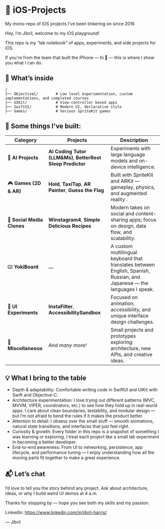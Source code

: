 # 📱 iOS-Projects

My mono-repo of iOS projects I’ve been tinkering on since 2016

Hey, I’m Jibril, welcome to my iOS playground!

This repo is my “lab notebook” of apps, experiments, and side projects for iOS. 

If you're from the team that built the iPhone — hi 👋 — this is where I show you what I can do.

## 🧰 What’s inside

```
/
├── ObjectiveC/        # Low level experimentation, custom implementations, and completed courses  
├── UIKit/             # View-controller based apps  
├── SwiftUI/           # Modern UI, declarative style  
├── Games/             # Various SpriteKit games
```

## 🦺 Some things I've built:

| Category                   | Projects                                                  | Description                                                                                                             |
| -------------------------- | --------------------------------------------------------- | ----------------------------------------------------------------------------------------------------------------------- |
| 🧠 **AI Projects**         | **AI Coding Tutor (LLM&Ms)**, **BetterRest Sleep Predictor**      | Experiments with large language models and on-device intelligence.                                                      |
| 🎮 **Games (2D & AR)**     | **Hold**, **TaxiTap**, **AR Painter**, **Guess the Flag** | Built with SpriteKit and ARKit — gameplay, physics, and augmented reality .                                  |
| 💬 **Social Media Clones** | **Winstagram4**, **Simple Delicious Recipes**             | Modern takes on social and content-sharing apps; focus on design, data flow, and scalability.                           |
| ⌨️ **YokiBoard**           | —                                                         | A custom multilingual keyboard that translates between English, Spanish, Russian, and Japanese — the languages I speak. |
| 🧩 **UI Experiments**      | **InstaFilter**, **AccessibilitySandbox**                 | Focused on animation, accessibility, and unique interface design challenges.                                            |
| 🧰 **Miscellaneous**       | *And many more!*                                          | Small projects and prototypes exploring architecture, new APIs, and creative ideas.                                     |


## 💡 What I bring to the table

- Depth & adaptability: Comfortable writing code in SwiftUI and UIKit with Swift and Objective-C.
- Architecture experimentation: I love trying out different patterns (MVC, MVVM, VIPER, coordinators, etc.) to see how they hold up in real-world apps. I care about clean boundaries, testability, and modular design — but I’m not afraid to bend the rules if it makes the product better.
- Attention to detail: I obsess over the small stuff — smooth animations, natural state transitions, and interfaces that just feel right.
- Curiosity & growth: Every folder in this repo is a snapshot of something I was learning or exploring. I treat each project like a small lab experiment in becoming a better developer.
- End-to-end awareness: From UI to networking, persistence, app lifecycle, and performance tuning — I enjoy understanding how all the moving parts fit together to make a great experience.

## 📬 Let’s chat

I’d love to tell you the story behind any project. Ask about architecture, ideas, or why I build weird UI demos at 4 a.m.

Thanks for stopping by — hope you see both my skills and my passion.

LinkedIn: https://www.linkedin.com/in/jibril-harris/

— Jibril
